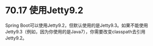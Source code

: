 # 70.17 使用Jetty9.2

Spring Boot可以使用Jetty9.2，但默认使用的是Jetty9.3。如果不能使用Jetty9.3（例如，因为你使用的是Java7），你需要改变classpath去引用Jetty9.2。

